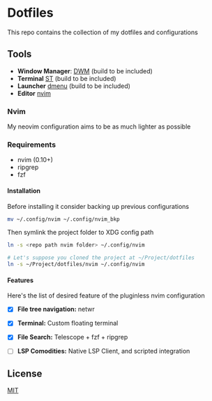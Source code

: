 # Dotfiles
This repo contains the collection of my dotfiles and configurations

## Tools
 - **Window Manager**: [DWM](https://dwm.suckless.org/) (build to be included)
 - **Terminal** [ST](https://st.suckless.org/) (build to be included)
 - **Launcher** [dmenu](https://tools.suckless.org/dmenu/) (build to be included)
 - **Editor** [nvim](https://neovim.io/)

### Nvim
My neovim configuration aims to be as much lighter as possible

### Requirements
 - nvim (0.10+)
 - ripgrep
 - fzf

#### Installation
Before installing it consider backing up previous configurations
```bash
mv ~/.config/nvim ~/.config/nvim_bkp
```
Then symlink the project folder to XDG config path
```bash
ln -s <repo path nvim folder> ~/.config/nvim

# Let's suppose you cloned the project at ~/Project/dotfiles
ln -s ~/Project/dotfiles/nvim ~/.config/nvim
```

#### Features
Here's the list of desired feature of the pluginless nvim configuration
 - [x] **File tree navigation:** netwr
 - [x] **Terminal:** Custom floating terminal
 - [x] **File Search:** Telescope + fzf + ripgrep 
 - [ ] **LSP Comodities:** Native LSP Client, and scripted integration


## License
[MIT](LICENSE.md)
